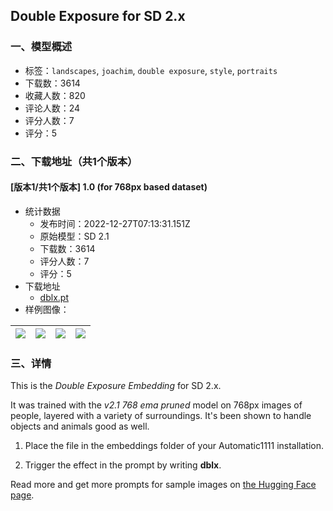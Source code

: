 ## Double Exposure for SD 2.x
### 一、模型概述

- 标签：`landscapes`, `joachim`, `double exposure`, `style`, `portraits`
- 下载数：3614
- 收藏人数：820
- 评论人数：24
- 评分人数：7
- 评分：5

### 二、下载地址（共1个版本）

#### [版本1/共1个版本] 1.0 (for 768px based dataset)

- 统计数据
  - 发布时间：2022-12-27T07:13:31.151Z
  - 原始模型：SD 2.1
  - 下载数：3614
  - 评分人数：7
  - 评分：5
- 下载地址
  - [dblx.pt](https://civitai.com/api/download/models/2625)
- 样例图像：

| <img src="https://image.civitai.com/xG1nkqKTMzGDvpLrqFT7WA/f4c937d2-66dd-4d9a-5a75-9f795c864800/width=450/19384.jpeg" /> | <img src="https://image.civitai.com/xG1nkqKTMzGDvpLrqFT7WA/80b97525-1f27-4a50-aefa-571cc79ca900/width=450/19393.jpeg" /> | <img src="https://image.civitai.com/xG1nkqKTMzGDvpLrqFT7WA/80dcfd85-c9d9-4130-42f8-253fe6a78900/width=450/19392.jpeg" /> | <img src="https://image.civitai.com/xG1nkqKTMzGDvpLrqFT7WA/f7a96da4-4a3c-4e9c-0f6b-007e4a43e500/width=450/19391.jpeg" /> |
| ---- | ---- | ---- | ---- |


### 三、详情
<p>This is the <em>Double Exposure Embedding</em> for SD 2.x.</p><p>It was trained with the <em>v2.1 768 ema pruned</em> model on 768px images of people, layered with a variety of surroundings. It's been shown to handle objects and animals good as well.</p><ol><li><p>Place the file in the embeddings folder of your Automatic1111 installation.</p></li><li><p>Trigger the effect in the prompt by writing <strong>dblx</strong>.</p></li></ol><p></p><p>Read more and get more prompts for sample images on <a target="_blank" rel="ugc" href="https://huggingface.co/joachimsallstrom/Double-Exposure-Embedding">the Hugging Face page</a>.</p>
